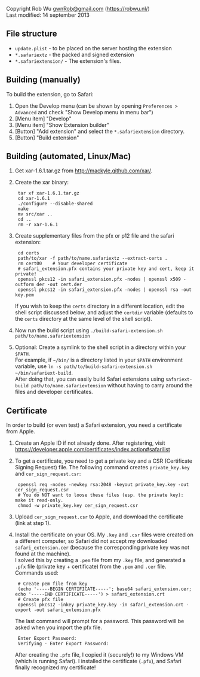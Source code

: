 Copyright Rob Wu <gwnRob@gmail.com> (https://robwu.nl/)  
Last modified: 14 september 2013

## File structure
* `update.plist` - to be placed on the server hosting the extension
* `*.safariextz` - the packed and signed extension
* `*.safariextension/` - The extension's files.

## Building (manually)
To build the extension, go to Safari:

1. Open the Develop menu (can be shown by opening `Preferences > Advanced` and check "Show Develop menu in menu bar")
2. [Menu item] "Develop"
3. [Menu item] "Show Extension builder"
4. [Button] "Add extension" and select the `*.safariextension` directory.
5. [Button] "Build extension"


## Building (automated, Linux/Mac)
1. Get xar-1.6.1.tar.gz from http://mackyle.github.com/xar/.
2. Create the xar binary:

        tar xf xar-1.6.1.tar.gz
        cd xar-1.6.1
        ./configure --disable-shared
        make
        mv src/xar ..
        cd ..
        rm -r xar-1.6.1

3. Create supplementary files from the pfx or p12 file and the safari extension:

        cd certs
        path/to/xar -f path/to/name.safariextz --extract-certs .
        rm cert00    # Your developer certificate
        # safari_extension.pfx contains your private key and cert, keep it private!
        openssl pkcs12 -in safari_extension.pfx -nodes | openssl x509 -outform der -out cert.der
        openssl pkcs12 -in safari_extension.pfx -nodes | openssl rsa -out key.pem

   If you wish to keep the `certs` directory in a different location, edit the shell script discussed
   below, and adjust the `certdir` variable (defaults to the `certs` directory at the same level of the shell script).

4. Now run the build script using `./build-safari-extension.sh path/to/name.safariextension`
5. Optional: Create a symlink to the shell script in a directory within your `$PATH`.  
   For example, if `~/bin/` is a directory listed in your `$PATH` environment variable, use
   `ln -s path/to/build-safari-extension.sh ~/bin/safariext-build`.  
   After doing that, you can easily build Safari extensions using `safariext-build path/to/name.safariextension`
   without having to carry around the files and developer certificates.


## Certificate
In order to build (or even test) a Safari extension, you need a certificate from Apple.

1. Create an Apple ID if not already done. After registering, visit 
   https://developer.apple.com/certificates/index.action#safarilist
2. To get a certificate, you need to get a private key and a CSR (Certificate Signing Request) file.
   The following command creates `private_key.key` and `cer_sign_request.csr`:

        openssl req -nodes -newkey rsa:2048 -keyout private_key.key -out cer_sign_request.csr
        # You do NOT want to loose these files (esp. the private key): make it read-only.
        chmod -w private_key.key cer_sign_request.csr

3. Upload `cer_sign_request.csr` to Apple, and download the certificate (link at step 1).
4. Install the certificate on your OS.
   My `.key` and `.csr` files were created on a different computer, so Safari did not accept
   my downloaded `safari_extension.cer` (because the corresponding private key was not found
   at the machine).  
   I solved this by creating a `.pem` file from my `.key` file, and generated a `.pfx` file
   (private key + certificate) from the `.pem` and `.cer` file. Commands used:

        # Create pem file from key
        (echo '-----BEGIN CERTIFICATE-----'; base64 safari_extension.cer; echo '-----END CERTIFICATE-----') > safari_extension.crt 
        # Create pfx file
        openssl pkcs12 -inkey private_key.key -in safari_extension.crt -export -out safari_extension.pfx

    The last command will prompt for a password. This password will be asked when you import the pfx file.

        Enter Export Password:
        Verifying - Enter Export Password:
    After creating the `.pfx` file, I copied it (securely!) to my Windows VM (which is running Safari).
    I installed the certificate (`.pfx`), and Safari finally recognized my certificate!

